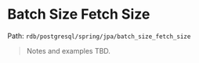 # Batch Size Fetch Size

Path: `rdb/postgresql/spring/jpa/batch_size_fetch_size`

> Notes and examples TBD.
